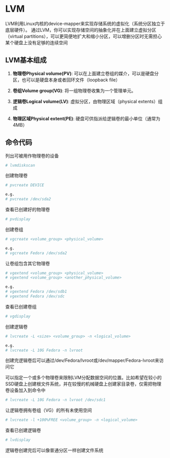 # LVM

LVM利用Linux内核的device-mapper来实现存储系统的虚拟化（系统分区独立于底层硬件）。 通过LVM，你可以实现存储空间的抽象化并在上面建立虚拟分区（virtual partitions），可以更简便地扩大和缩小分区，可以增删分区时无需担心某个硬盘上没有足够的连续空间

## LVM基本组成

1. **物理卷Physical volume(PV)**: 可以在上面建立卷组的媒介，可以是硬盘分区，也可以是硬盘本身或者回环文件（loopback file）

2. **卷组Volume group(VG)**: 将一组物理卷收集为一个管理单元。

3. **逻辑卷Logical volume(LV)**: 虚拟分区，由物理区域（physical extents）组成

4. **物理区域Physical extent(PE)**: 硬盘可供指派给逻辑卷的最小单位（通常为4MB）

## 命令代码

列出可被用作物理卷的设备

``` bash
# lvmdiskscan
```

创建物理卷

``` bash
# pvcreate DEVICE

e.g.
# pvcreate /dev/sda2
```

查看已创建好的物理卷

```bash
# pvdisplay
```

创建卷组

```bash
# vgcreate <volume_group> <physical_volume>

e.g.
# vgcreate Fedora /dev/sda2
```

让卷组包含其它物理卷

```bash
# vgextend <volume_group> <physical_volume>
# vgextend <volume_group> <another_physical_volume>

e.g.
# vgextend Fedora /dev/sdb1
# vgextend Fedora /dev/sdc
```

查看已创建卷组

```bash
# vgdisplay
```

创建逻辑卷

```bash
# lvcreate -L <size> <volume_group> -n <logical_volume>

e.g.
# lvcreate -L 10G Fedora -n lvroot
```

创建完逻辑卷后可以通过/dev/Fedora/lvroot或/dev/mapper/Fedora-lvroot来访问它

可以指定一个或多个物理卷来限制LVM分配数据空间的位置。比如希望在较小的SSD硬盘上创建根文件系统，并在较慢的机械硬盘上创建家目录卷，仅需把物理卷设备加入到命令中

```bash
# lvcreate -L 10G Fedora -n lvroot /dev/sdc1
```

让逻辑卷拥有卷组（VG）的所有未使用空间

```bash
# lvcreate -l +100%FREE <volume_group> -n <logical_volume>
```

查看已创建逻辑卷

```bash
# lvdisplay
```

逻辑卷创建完后可以像普通分区一样创建文件系统
